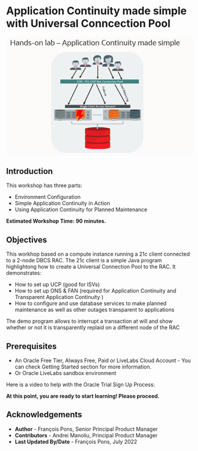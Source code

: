 # Application Continuity made simple with Universal Conncection Pool

![Intro Application Continuity made simple with Universal Conncection Pool](./images/intro.png)

## Introduction

This workshop has three parts:

- Environment Configuration
- Simple Application Continuity in Action
- Using Application Continuity for Planned Maintenance


**Estimated Workshop Time: 90 minutes.**

## Objectives

This workhop based on a compute instance running a 21c client connected to a 2-node DBCS RAC.
The 21c client is a simple Java program highlightong how to create a Universal Connection Pool to the RAC.
It demonstrates:
*	How to set up UCP (good for ISVs)
*	How to set up ONS & FAN (required for Application Continuity and Transparent Application Continuity )
*	How to configure and use database services to make planned maintenance as well as other outages transparent to applications

The demo program allows to interrupt a transaction at will and show whether or not it is transparently replaid on a different node of the RAC


## Prerequisites

* An Oracle Free Tier, Always Free, Paid or LiveLabs Cloud Account - You can check Getting Started section for more information.
* Or Oracle LiveLabs sandbox environment

Here is a video to help with the Oracle Trial Sign Up Process:
[](youtube:4U-0SumNz6w)

**At this point, you are ready to start learning! Please proceed.**

## Acknowledgements
* **Author** - François Pons, Senior Principal Product Manager
* **Contributors** - Andrei Manoliu, Principal Product Manager
* **Last Updated By/Date** - François Pons, July 2022
